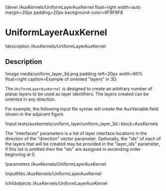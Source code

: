 !devel /AuxKernels/UniformLayerAuxKernel float=right width=auto margin=20px padding=20px background-color=#F8F8F8

# UniformLayerAuxKernel
!description /AuxKernels/UniformLayerAuxKernel

## Description
!image media/uniform_layer_3d.png padding-left=20px width=60% float=right caption=Example of oriented "layers" in 3D.

The `UniformLayerAuxKernel` is designed to create an arbitrary number of planar layers to be used
as layer identifiers. The layers created can be oriented in any direction.

For example, the following input file syntax will create the AuxVariable field shown in the adjacent figure.

!input tests/auxkernels/uniform_layer/uniform_layer_3d.i block=AuxKernels

The "interfaces" parameters is a list of layer interface locations in the direction of the "direction" vector
parameter. Optionally, the "ids" of each of the layers that will be created may be provided in the "layer_ids"
parameter, if this list is omitted then the "ids" are assigned in ascending order beginning at 0.


!parameters /AuxKernels/UniformLayerAuxKernel

!inputfiles /AuxKernels/UniformLayerAuxKernel

!childobjects /AuxKernels/UniformLayerAuxKernel
